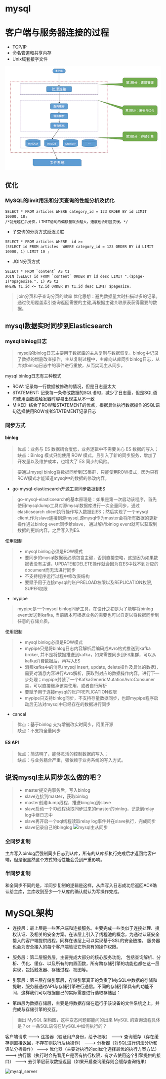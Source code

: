 # mysql

# 客户端与服务器连接的过程
- TCP/IP
- 命名管道和共享内存
- Unix域套接字文件

![服务器处理客户端请求](./img/mysql_connection.png)



## 优化
### MySQL的limit用法和分页查询的性能分析及优化
```mysql
SELECT * FROM articles WHERE category_id = 123 ORDER BY id LIMIT 10000, 10;
/*就是越往后分页，LIMIT语句的偏移量就会越大，速度也会明显变慢。*/
```
- 子查询的分页方式延迟关联
```mysql
SELECT * FROM articles WHERE  id >=  
(SELECT id FROM articles  WHERE category_id = 123 ORDER BY id LIMIT 10000, 1) LIMIT 10 ;
```
- JOIN分页方式
```mysql
SELECT * FROM `content` AS t1   
JOIN (SELECT id FROM `content` ORDER BY id desc LIMIT ".($page-1)*$pagesize.", 1) AS t2   
WHERE t1.id <= t2.id ORDER BY t1.id desc LIMIT $pagesize; 
```
>join分页和子查询分页的效率
> 优化思想：避免数据量大时扫描过多的记录。通过使用覆盖索引查询返回需要的主键,再根据主键关联原表获得需要的数据。

## mysql数据实时同步到Elasticsearch
### mysql binlog日志
>mysql的binlog日志主要用于数据库的主从复制与数据恢复。binlog中记录了数据的增删改查操作，主从复制过程中，主库向从库同步binlog日志，从库对binlog日志中的事件进行重放，从而实现主从同步。

mysql binlog日志有三种模式
- ROW: 记录每一行数据被修改的情况，但是日志量太大
- STATEMENT: 记录每一条修改数据的SQL语句，减少了日志量，但是SQL语句使用函数或触发器时容易出现主从不一致
- MIXED: 结合了ROW和STATEMENT的优点，根据具体执行数据操作的SQL语句选择使用ROW或者STATEMENT记录日志

### 同步方式
#### binlog
>优点：业务与 ES 数据耦合度低，业务逻辑中不需要关心 ES 数据的写入；<br>
>缺点：Binlog 模式只能使用 ROW 模式，且引入了新的同步服务，增加了开发量以及维护成本，也增大了 ES 同步的风险。

 >要通过mysql binlog将数据同步到ES集群，只能使用ROW模式，因为只有ROW模式才能知道mysql中的数据的修改内容。 
 - go-mysql-elasticsearch开源工具同步数据到ES
 >go-mysql-elasticsearch的基本原理是：如果是第一次启动该程序，首先使用mysqldump工具对源mysql数据库进行一次全量同步，通过elasticsearch client执行操作写入数据到ES；然后实现了一个mysql client,作为slave连接到源mysql,源mysql作为master会将所有数据的更新操作通过binlog event同步给slave， 通过解析binlog event就可以获取到数据的更新内容，之后写入到ES.
  
 使用限制
 >- mysql binlog必须是ROW模式
 >- 要同步的mysql数据表必须包含主键，否则直接忽略，这是因为如果数据表没有主键，UPDATE和DELETE操作就会因为在ES中找不到对应的document而无法进行同步
 >- 不支持程序运行过程中修改表结构
>- 要赋予用于连接mysql的账户RELOAD权限以及REPLICATION权限, SUPER权限
- mypipe
> mypipe是一个mysql binlog同步工具，在设计之初是为了能够将binlog event发送到kafka, 当前版本可根据业务的需要也可以自定以将数据同步到任意的存储介质，

 使用限制
 >- mysql binlog必须是ROW模式
 >- mypipe只是将binlog日志内容解析后编码成Avro格式推送到kafka broker, 并不是将数据推送到kafka，如果需要同步到ES集群，可以从kafka消费数据后，再写入ES
 >- 消费kafka中的消息(mysql insert, update, delete操作及具体的数据)，需要对消息内容进行Avro解析，获取到对应的数据操作内容，进行下一步处理；mypipe封装了一个KafkaGenericMutationAvroConsumer类，可以直接继承该类使用，或者自行解析
>- 要赋予用于连接mysql的账户REPLICATION权限
>- mypipe只支持binlog同步，不支持存量数据同步，也即mypipe程序启动后无法对mysql中已经存在的数据进行同步

- cancal 
>优点：基于binlog 支持增删改实时同步，阿里开源<br>
>缺点：不支持全量同步

#### ES API
> 优点：简洁明了，能够灵活的控制数据的写入；<br/>
> 缺点：与业务耦合严重，强依赖于业务系统的写入方式。

## 说说mysql主从同步怎么做的吧？
> - master提交完事务后，写入binlog
>- slave连接到master，获取binlog
>- master创建dump线程，推送binglog到slave
>- slave启动一个IO线程读取同步过来的master的binlog，记录到relay log中继日志中
> - slave再开启一个sql线程读取relay log事件并在slave执行，完成同步
>- slave记录自己的binglog
![mysql主从同步](/_picture/mysql主从同步.jpeg)

### 全同步复制
主库写入binlog后强制同步日志到从库，所有的从库都执行完成后才返回给客户端，但是很显然这个方式的话性能会受到严重影响。
### 半同步复制
和全同步不同的是，半同步复制的逻辑是这样，从库写入日志成功后返回ACK确认给主库，主库收到至少一个从库的确认就认为写操作完成。
 
 

# MySQL架构

- 连接层：最上层是一些客户端和连接服务。主要完成一些类似于连接处理、授权认证、及相关的安全方案。在该层上引入了线程池的概念，为通过认证安全接入的客户端提供线程。同样在该层上可以实现基于SSL的安全链接。
  服务器也会为安全接入的每个客户端验证它所具有的操作权限。
- 服务层：第二层服务层，主要完成大部分的核心服务功能， 包括查询解析、分析、优化、缓存、以及所有的内置函数，所有跨存储引擎的功能也都在这一层实现，包括触发器、存储过程、视图等。

- 引擎层：第三层存储引擎层，存储引擎真正的负责了MySQL中数据的存储和提取，服务器通过API与存储引擎进行通信。不同的存储引擎具有的功能不同，这样我们可以根据自己的实际需要进行选取存储层：
- 第四层为数据存储层，主要是将数据存储在运行于该设备的文件系统之上，并完成与存储引擎的交互。

>画出 MySQL 架构图，这种变态问题都能问的出来 MySQL 的查询流程具体是？or 一条SQL语句在MySQL中如何执行的？

   客户端请求 ---> 连接器（验证用户身份，给予权限） ---> 查询缓存（存在缓存则直接返回，不存在则执行后续操作） ---> 分析器（对SQL进行词法分析和语法分析操作） ---> 优化器（主要对执行的sql优化选择最优的执行方案方法） ---> 执行器（执行时会先看用户是否有执行权限，有才去使用这个引擎提供的接口） ---> 去引擎层获取数据返回（如果开启查询缓存则会缓存查询结果）


![mysql_server](/_picture/mysql_server.jpeg)




